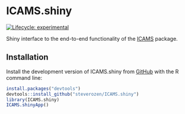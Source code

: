 
<!-- README.md is generated from README.Rmd. Please edit that file -->

# ICAMS.shiny

<!-- badges: start -->

[![Lifecycle:
experimental](https://img.shields.io/badge/lifecycle-experimental-orange.svg)](https://www.tidyverse.org/lifecycle/#experimental)
<!-- badges: end -->

Shiny interface to the end-to-end functionality of the
[ICAMS](https://github.com/steverozen/ICAMS) package.

## Installation

Install the development version of ICAMS.shiny from
[GitHub](https://github.com/) with the R command line:

``` r
install.packages("devtools")
devtools::install_github("steverozen/ICAMS.shiny")
library(ICAMS.shiny)
ICAMS.shinyApp()
```
